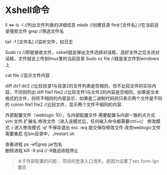 # Xshell命令

ll <=> ls -l  //列出文件列表的详细信息 
mkdir  //创建目录
find [文件名]  //在当前目录搜索文件
grep  //筛选文件名

tail -f [文件名]  //监听文件，如日志

Sudo rz  //即是接收文件，xshell就会弹出文件选择对话框，选好文件之后关闭对话框，文件就会上传到linux里的当前目录 
Sudo sz file //就是发文件到windows上

cat file  //显示文件内容

diff dir1 dir2   //比较目录1与目录2的文件列表是否相同，但不比较文件的实际内容，不同则列出
diff file1 file2   //比较文件1与文件2的内容是否相同，如果是文本格式的文件，则将不相同的内容显示，如果是二进制代码则只表示两个文件是不同的
comm file1 file2  //比较文件，显示两个文件不相同的内容

外部配置文件（weblogic 10），与内部配置文件
需要配置与内部一致的点方式
vim 文件.扩展名  修改文件（进入该模式后，任何输入命令都需要ctrl+c）
修改模式 :i 进入修改模式
:q! 不保存退出
esc :wq  提交保存修改文件
改完weblogic文件需要重启
在bin目录中，./restart.sh

查看进程  ps -ef|grep jar包名  
删除进程  kill -9 pid  //-9强迫进程停止

> 关于外部配置的问题：
项目的登录入口消失，是因为设置了sec.form-lgn置否

